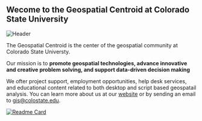## Wecome to the Geospatial Centroid at Colorado State University 
![Header](https://gis.colostate.edu/wp-content/uploads/2019/12/logo.png "Header")

The Geospatial Centroid is the center of the geospatial community at Colorado State Universty. 

Our mission is to
__promote geospatial technologies, advance innovative and creative problem solving, and support data-driven decision making__

We ofter project support, employment opportunities, help desk services, and educational content related to both desktop and script based geospatail analysis. You can learn more about us at our [website](https://gis.colostate.edu/) or by sending an email to gis@colostate.edu. 

[![Readme Card](https://github-readme-stats.vercel.app/api/pin/?username=GeospatialCentroid&repo=videoTutorialSeries)](https://github.com/GeospatialCentroid/videoTutorialSeries)
 
 <!-- 
You can find me on [![Twitter][1.2]][1] and [![Youtube][2.2][1]

<!-- Icons -->

[1.2]: https://www.flaticon.com/free-icon/twitter_145812 (twitter icon without padding)
[2.2]: https://raw.githubusercontent.com/MartinHeinz/MartinHeinz/master/linkedin-3-16.png (LinkedIn icon without padding)

<!-- Links to your social media accounts -->

[1]: https://twitter.com/Martin_Heinz_
[2]: https://www.linkedin.com/in/heinz-martin/

